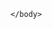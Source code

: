 <!DOCTYPE html>
<html>
    <head>
        <title>Koneko Project's</title>
        <link rel="stylesheet" href="Styles/Main-Page.css"/>
    </head>
    <body>
        

    </body>
</html>
